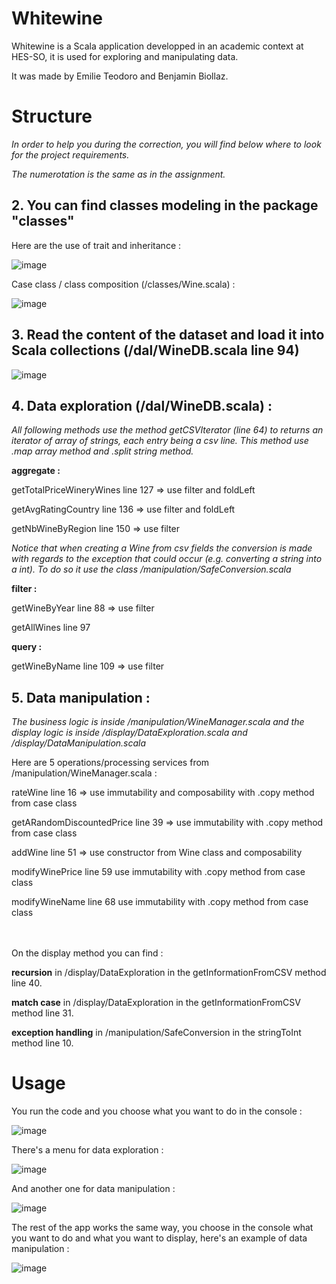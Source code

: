 # Whitewine

Whitewine is a Scala application developped in an academic context at HES-SO, it is used for exploring and manipulating data. 

It was made by Emilie Teodoro and Benjamin Biollaz. 

# Structure
*In order to help you during the correction, you will find below where to look for the project requirements.* 

*The numerotation is the same as in the assignment.*

<h2>2. You can find classes modeling in the package "classes"</h2> 

  Here are the use of trait and inheritance :

![image](https://user-images.githubusercontent.com/100126834/209102287-bfb248ee-face-46bb-94cb-67b61fca9da4.png)

Case class / class composition (/classes/Wine.scala) : 

![image](https://user-images.githubusercontent.com/100126834/209102950-601b0092-1578-42f2-9da5-29f2baa61664.png)


<h2>3. Read the content of the dataset and load it into Scala collections (/dal/WineDB.scala line 94)</h2>

![image](https://user-images.githubusercontent.com/100126834/209101355-2eaf9015-177d-4809-a028-ee09875aac6a.png)

<h2>4. Data exploration (/dal/WineDB.scala) :</h2>
  
*All following methods use the method getCSVIterator (line 64) to returns an iterator of array of strings,
each entry being a csv line. This method use .map array method and .split string method.*


  <b>aggregate :</b>
  
  getTotalPriceWineryWines line 127 => use filter and foldLeft
  
  getAvgRatingCountry line 136 => use filter and foldLeft
  
  getNbWineByRegion line 150 => use filter
  
  
*Notice that when creating a Wine from csv fields the conversion is made with regards to the exception that could occur (e.g. converting a string into a int).
To do so it use the class /manipulation/SafeConversion.scala*

  
  <b>filter :</b>
  
  getWineByYear line 88 => use filter
  
  getAllWines line 97
  
 
 <b> query :</b> 
  
  getWineByName line 109 => use filter
  
<h2> 5. Data manipulation : </h2>

*The business logic is inside /manipulation/WineManager.scala and the display logic is inside /display/DataExploration.scala and /display/DataManipulation.scala*

Here are 5 operations/processing services from /manipulation/WineManager.scala : 

rateWine line 16 => use immutability and composability with .copy method from case class

getARandomDiscountedPrice line 39 => use immutability with .copy method from case class

addWine line 51 => use constructor from Wine class and composability 

modifyWinePrice line 59 use immutability with .copy method from case class

modifyWineName line 68 use immutability with .copy method from case class

<br></br>
On the display method you can find : 

<b>recursion</b> in /display/DataExploration in the getInformationFromCSV method line 40. 

<b>match case</b> in /display/DataExploration in the getInformationFromCSV method line 31.

<b>exception handling</b> in /manipulation/SafeConversion in the stringToInt method line 10.


# Usage 
You run the code and you choose what you want to do in the console :

![image](https://user-images.githubusercontent.com/100126834/209097759-8b68b8f9-5866-42f5-8db9-d2bc68d2b587.png)

There's a menu for data exploration : 

![image](https://user-images.githubusercontent.com/100126834/209097973-0147f92b-884f-45f2-9e05-cab5bb4f7513.png)

And another one for data manipulation : 

![image](https://user-images.githubusercontent.com/100126834/209098087-9ae60fb1-b3a1-4a81-8d12-b3531bec1854.png)

The rest of the app works the same way, you choose in the console what you want to do and what you want to display,
here's an example of data manipulation :

![image](https://user-images.githubusercontent.com/100126834/209099658-c459c34e-b2e1-4c60-b65a-7717076c4cae.png)

